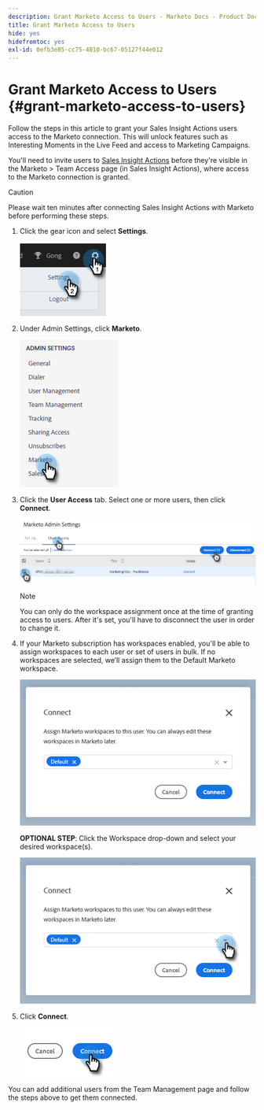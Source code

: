 ```yaml
---
description: Grant Marketo Access to Users - Marketo Docs - Product Documentation
title: Grant Marketo Access to Users
hide: yes
hidefromtoc: yes
exl-id: 0efb3e85-cc75-4810-bc67-05127f44e012
---
```

# Grant Marketo Access to Users {#grant-marketo-access-to-users}

Follow the steps in this article to grant your Sales Insight Actions users access to the Marketo connection. This will unlock features such as Interesting Moments in the Live Feed and access to Marketing Campaigns.

You'll need to invite users to [Sales Insight Actions](/help/marketo/product-docs/marketo-sales-insight/actions/admin/invite-users-and-admins.md#invite-users) before they're visible in the Marketo > Team Access page (in Sales Insight Actions), where access to the Marketo connection is granted.

>[!CAUTION]
>
>Please wait ten minutes after connecting Sales Insight Actions with Marketo before performing these steps.

1. Click the gear icon and select **Settings**.

   ![](assets/grant-marketo-access-to-users-1.png)

1. Under Admin Settings, click **Marketo**.

   ![](assets/grant-marketo-access-to-users-2.png)

1. Click the **User Access** tab. Select one or more users, then click **Connect**.

   ![](assets/grant-marketo-access-to-users-3.png)

   >[!NOTE]
   >
   >You can only do the workspace assignment once at the time of granting access to users. After it's set, you'll have to disconnect the user in order to change it.

1. If your Marketo subscription has workspaces enabled, you'll be able to assign workspaces to each user or set of users in bulk. If no workspaces are selected, we’ll assign them to the Default Marketo workspace.

   ![](assets/grant-marketo-access-to-users-4.png)

   **OPTIONAL STEP**: Click the Workspace drop-down and select your desired workspace(s).

   ![](assets/grant-marketo-access-to-users-5.png)

1. Click **Connect**.

   ![](assets/grant-marketo-access-to-users-6.png)

You can add additional users from the Team Management page and follow the steps above to get them connected.

